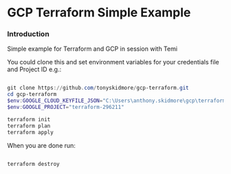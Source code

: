 GCP Terraform Simple Example
============================

### Introduction

Simple example for Terraform and GCP in session with Temi

You could clone this and set environment variables for your credentials file and Project ID e.g.:

````powershell

git clone https://github.com/tonyskidmore/gcp-terraform.git
cd gcp-terraform
$env:GOOGLE_CLOUD_KEYFILE_JSON="C:\Users\anthony.skidmore\gcp\terraform.json"
$env:GOOGLE_PROJECT="terraform-296211"

terraform init
terraform plan
terraform apply

````

When you are done run:

````powershell

terraform destroy

````